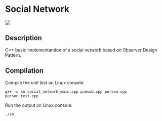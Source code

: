 # Social Network
![](https://cdn0.tnwcdn.com/wp-content/blogs.dir/1/files/2013/11/social-network-links-730x410.jpg)

## Description
C++ basic implementantion of a social network based on Observer Design Pattern.

## Compilation
Compile the unit test on Linux console:

`g++ -o sn social_network_main.cpp pubsub.cpp person.cpp person_test.cpp`

Run the output on Linux console:

`./sn`
